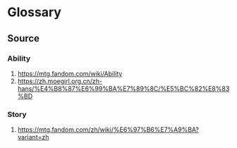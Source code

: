 # Glossary

## Source

### Ability

1. https://mtg.fandom.com/wiki/Ability
2. https://zh.moegirl.org.cn/zh-hans/%E4%B8%87%E6%99%BA%E7%89%8C/%E5%BC%82%E8%83%BD

### Story

1. https://mtg.fandom.com/zh/wiki/%E6%97%B6%E7%A9%BA?variant=zh
